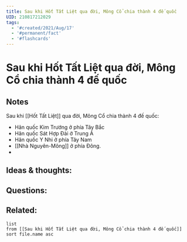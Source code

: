 ```yaml
---
title: Sau khi Hốt Tất Liệt qua đời, Mông Cổ chia thành 4 đế quốc
UID: 210817212029
tags:
  - '#created/2021/Aug/17'
  - '#permanent/fact'
  - '#flashcards'
---
```

# Sau khi Hốt Tất Liệt qua đời, Mông Cổ chia thành 4 đế quốc

## Notes
Sau khi [[Hốt Tất Liệt]] qua đời, Mông Cổ chia thành 4 đế quốc:
- Hãn quốc Kim Trướng ở phía Tây Bắc
- Hãn quốc Sát Hợp Đài ở Trung Á
- Hãn quốc Y Nhi ở phía Tây Nam
- [[Nhà Nguyên-Mông]] ở phía Đông.
- 

## Ideas & thoughts:


## Questions:


## Related:
```dataview
list
from [[Sau khi Hốt Tất Liệt qua đời, Mông Cổ chia thành 4 đế quốc]]
sort file.name asc
```
